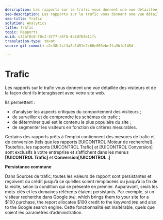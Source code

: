 ```yaml
---
description: Les rapports sur le trafic vous donnent une vue détaillée des visiteurs et de la façon dont ils interagissent avec votre site web.
seo-description: Les rapports sur le trafic vous donnent une vue détaillée des visiteurs et de la façon dont ils interagissent avec votre site web.
seo-title: Trafic
solution: Analytics
title: Trafic
topic: Rapports
uuid: c32af0c0-f0c2-47f7-a5f6-4a2df63e11fc
translation-type: tm+mt
source-git-commit: a2c38c2cf3a2c1451e2c60e003ebe1fa9bfd145d

---
```



# Trafic

Les rapports sur le trafic vous donnent une vue détaillée des visiteurs et de la façon dont ils interagissent avec votre site web.

Ils permettent :

* d’analyser les aspects critiques du comportement des visiteurs ;
* de surveiller et de comprendre les schémas de trafic ;
* de déterminer quel est le contenu le plus populaire du site ;
* de segmenter les visiteurs en fonction de critères mesurables.

Certains des rapports prêts à l’emploi contiennent des mesures de trafic et de conversion (tels que les rapports [!UICONTROL Moteur de recherche]). Toutefois, les rapports [!UICONTROL Trafic] et [!UICONTROL Conversion] sont exclusifs à votre entreprise et s’affichent dans les menus **[!UICONTROL Trafic]** et **Conversion[!UICONTROL .]**

**Persistance commune**

Dans Sources de trafic, toutes les valeurs de rapport sont persistantes et reçoivent du crédit jusqu’à ce qu’elles soient remplacées ou jusqu’à la fin de la visite, selon la condition qui se présente en premier. Auparavant, seuls les mots-clés et les domaines référents étaient persistants. Par exemple, si un visiteur recherche dans Google *`DVD`*, which brings them to your site for a $100 purchase, the report allocates $100 credit to the keyword *`DVD`* and also to the Google search engine. Cette fonctionnalité est inaltérable, quels que soient les paramètres d’administration.
